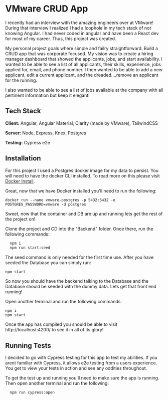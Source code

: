 
# VMware CRUD App

I recently had an interview with the amazing engineers over at VMware! 
During that interview I realized I had a loophole in my tech stack of 
not knowing Angular. I had never coded in angular and have been a React 
dev for most of my career. Thus, this project was created. 

My personal project goals where simple and failry straightforward. Build a CRUD app 
that was corporate focused. My vision was to create a hiring manager dashboard that
showed the applicants, jobs, and start availability. I wanted to be able to see
a list of all applicants, their skills, experience, jobs applied for, email, and 
phone number. I then wanted to be able to add a new applicant, edit a current applicant,
and the dreaded....remove an applicant for the running. 

I also wanted to be able to see a list of jobs available at the company with all
pertinent information but keep it elegant!





## Tech Stack

**Client:** Angular, Angular Material, Clarity (made by VMware), TailwindCSS

**Server:** Node, Express, Knex, Postgres

**Testing:** Cypress e2e

## Installation

For this project I used a Postgres docker image for my data to persist. 
You will need to have the docker CLI installed. To read more on this please visit
[Docker Install](https://docs.docker.com/get-docker/).
 
Great, now that we have Docker installed you'll need to run the following: 
 ```
 docker run --name vmware-postgres -p 5432:5432 -e POSTGRES_PASSWORD=vmware -d postgres
 ```
Sweet, now that the container and DB are up and running lets get the rest of the project
on!


Clone the project and CD into the "Backend" folder. Once there, run the following commands:
```bash
  npm i
  npm run start:seed
```
The seed command is only needed for the first time use. After you have seeded the Database 
you can simply run:
```
npm start
```
So now you should have the backend talking to the Database and the Database should be 
seeded with the dummy data. Lets get that front end running!

Open another terminal and run the following commands:
```
npm i
npm start
```

Once the app has compiled you should be able to visit http://localhost:4200/ to see it in all of its glory!

## Running Tests

I decided to go with Cypress testing for this app to test my abilities. If you arent familiar with Cypress, 
it allows e2e testing from a users experience. You get to view your tests in action and see any oddities throughout.

To get the test up and running you'll need to make sure the app is running. Then open another terminal and run the following:
```bash
  npm run cypress:open
```



